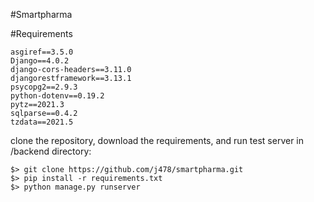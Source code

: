 #Smartpharma

#Requirements
```
asgiref==3.5.0
Django==4.0.2
django-cors-headers==3.11.0
djangorestframework==3.13.1
psycopg2==2.9.3
python-dotenv==0.19.2
pytz==2021.3
sqlparse==0.4.2
tzdata==2021.5
```
clone the repository, download the requirements, and run test server in /backend directory:
```
$> git clone https://github.com/j478/smartpharma.git
$> pip install -r requirements.txt
$> python manage.py runserver

```
